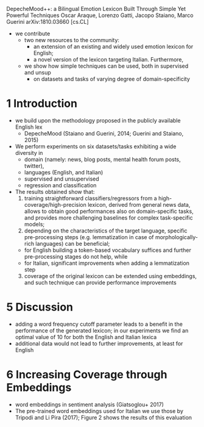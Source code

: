 DepecheMood++: a Bilingual Emotion Lexicon Built Through Simple Yet Powerful Techniques
Oscar Araque, Lorenzo Gatti, Jacopo Staiano, Marco Guerini
arXiv:1810.03660 [cs.CL]

* we contribute
  * two new resources to the community:
    * an extension of an existing and widely used emotion lexicon for English;
    * a novel version of the lexicon targeting Italian. Furthermore,
  * we show how simple techniques can be used, both in supervised and unsup
    * on datasets and tasks of varying degree of domain-specificity

# 1 Introduction

* we build upon the methodology proposed in the publicly available English lex
  * DepecheMood (Staiano and Guerini, 2014; Guerini and Staiano, 2015)
* We perform experiments on six datasets/tasks exhibiting a wide diversity in
  * domain (namely: news, blog posts, mental health forum posts, twitter),
  * languages (English, and Italian)
  * supervised and unsupervised
  * regression and classification
* The results obtained show that:
  1. training straightforward classifiers/regressors from a
     high-coverage/high-precision lexicon, derived from general news data,
     allows to obtain good performances also on domain-specific tasks, and
     provides more challenging baselines for complex task-specific models;
  2. depending on the characteristics of the target language, specific
     pre-processing steps (e.g.  lemmatization in case of morphologically-rich
     languages) can be beneficial;
    * for English building a token-based vocabulary suffices and further
      pre-processing stages do not help, while
    * for Italian, significant improvements when adding a lemmatization step
  3. coverage of the original lexicon can be extended using embeddings, and such
     technique can provide performance improvements

# 5 Discussion

* adding a word frequency cutoff parameter leads to a benefit in the
  performance of the generated lexicon; in our experiments we find an optimal
  value of 10 for both the English and Italian lexica
* additional data would not lead to further improvements, at least for English

# 6 Increasing Coverage through Embeddings

* word embeddings in sentiment analysis (Giatsoglou+ 2017)
* The pre-trained word embeddings used for Italian we use those by
  Tripodi and Li Pira (2017); Figure 2 shows the results of this evaluation
